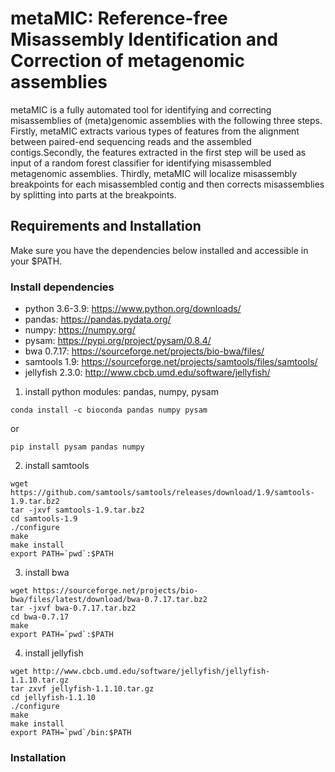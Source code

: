 # metaMIC: Reference-free Misassembly Identification and Correction of metagenomic assemblies
metaMIC is a fully automated tool for identifying and correcting misassemblies of (meta)genomic assemblies with the following three steps. Firstly, metaMIC extracts various types of features from the alignment between paired-end sequencing reads and the assembled contigs.Secondly, the features extracted in the first step will be used as input of a random forest classifier for identifying misassembled metagenomic assemblies. Thirdly, metaMIC will localize misassembly breakpoints for each misassembled contig and then corrects misassemblies by splitting into parts at the breakpoints.


## Requirements and Installation
Make sure you have the dependencies below installed and accessible in your $PATH.

### Install dependencies

- python 3.6-3.9: https://www.python.org/downloads/
- pandas: https://pandas.pydata.org/
- numpy: https://numpy.org/
- pysam: https://pypi.org/project/pysam/0.8.4/
- bwa 0.7.17: https://sourceforge.net/projects/bio-bwa/files/
- samtools 1.9: https://sourceforge.net/projects/samtools/files/samtools/
- jellyfish 2.3.0: http://www.cbcb.umd.edu/software/jellyfish/

1. install python modules: pandas, numpy, pysam
```
conda install -c bioconda pandas numpy pysam 
```
or

```
pip install pysam pandas numpy
```

2. install samtools

```
wget https://github.com/samtools/samtools/releases/download/1.9/samtools-1.9.tar.bz2
tar -jxvf samtools-1.9.tar.bz2
cd samtools-1.9
./configure
make
make install
export PATH=`pwd`:$PATH
```
3. install bwa

```
wget https://sourceforge.net/projects/bio-bwa/files/latest/download/bwa-0.7.17.tar.bz2
tar -jxvf bwa-0.7.17.tar.bz2
cd bwa-0.7.17
make
export PATH=`pwd`:$PATH
```
4. install jellyfish


```
wget http://www.cbcb.umd.edu/software/jellyfish/jellyfish-1.1.10.tar.gz
tar zxvf jellyfish-1.1.10.tar.gz
cd jellyfish-1.1.10
./configure
make
make install
export PATH=`pwd`/bin:$PATH
```
### Installation

